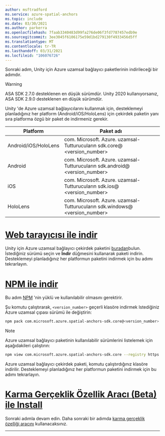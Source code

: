 ```yaml
---
author: msftradford
ms.service: azure-spatial-anchors
ms.topic: include
ms.date: 03/30/2021
ms.author: parkerra
ms.openlocfilehash: 7faab3340483d99fa276de06f3fd7787457edb9e
ms.sourcegitcommit: 3ee3045f6106175e59d1bd279130f4933456d5ff
ms.translationtype: MT
ms.contentlocale: tr-TR
ms.lasthandoff: 03/31/2021
ms.locfileid: "106076726"
---
```

Sonraki adım, Unity için Azure uzamsal bağlayıcı paketlerinin indirileceği bir adımdır. 

> [!WARNING]
> ASA SDK 2.7.0 desteklenen en düşük sürümdür. Unity 2020 kullanıyorsanız, ASA SDK 2.9.0 desteklenen en düşük sürümdür.

Unity 'de Azure uzamsal bağlayıcılarını kullanmak için, desteklemeyi planladığınız her platform (Android/iOS/HoloLens) için çekirdek paketin yanı sıra platforma özgü bir paket de indirmeniz gerekir.

| Platform | Paket adı                                    |
|----------|-------------------------------------------------|
| Android/iOS/HoloLens  | com. Microsoft. Azure. uzamsal-Tutturucuların sdk.core@ <version_number> |
| Android  | com. Microsoft. Azure. uzamsal-Tutturucuların sdk.android@ <version_number> |
| iOS      | com. Microsoft. Azure. uzamsal-Tutturucuların sdk.ios@ <version_number>     |
| HoloLens | com. Microsoft. Azure. uzamsal-Tutturucuların sdk.windows@ <version_number> |

# <a name="download-with-web-browser"></a>[Web tarayıcısı ile indir](#tab/unity-package-web-ui)

Unity için Azure uzamsal bağlayıcı çekirdek paketini [buradan](https://aka.ms/aoa/unity-sdk/package)bulun. İstediğiniz sürümü seçin ve **İndir** düğmesini kullanarak paketi indirin. Desteklemeyi planladığınız her platformun paketini indirmek için bu adımı tekrarlayın.

# <a name="download-with-npm"></a>[NPM ile indir](#tab/unity-package-npm)

Bu adım <a href="https://www.npmjs.com/get-npm" target="_blank">NPM</a> 'nin yüklü ve kullanılabilir olmasını gerektirir.

Şu komutu çalıştırarak, `<version_number>` geçerli klasöre indirmek Istediğiniz Azure uzamsal çıpası sürümü ile değiştirin:

```bash
npm pack com.microsoft.azure.spatial-anchors-sdk.core@<version_number> --registry https://pkgs.dev.azure.com/aipmr/MixedReality-Unity-Packages/_packaging/Unity-packages/npm/registry/
```

> [!NOTE]
> Azure uzamsal bağlayıcı paketinin kullanılabilir sürümlerini listelemek için aşağıdakileri çalıştırın:
>
> ```bash
> npm view com.microsoft.azure.spatial-anchors-sdk.core --registry https://pkgs.dev.azure.com/aipmr/MixedReality-Unity-Packages/_packaging/Unity-packages/npm/registry/ versions
> ```

Azure uzamsal bağlayıcı çekirdek paketi, komutu çalıştırdığınız klasöre indirilir. Desteklemeyi planladığınız her platformun paketini indirmek için bu adımı tekrarlayın.

# <a name="install-with-mixed-reality-feature-tool-beta"></a>[Karma Gerçeklik Özellik Aracı (Beta) ile Install](#tab/unity-package-mixed-reality-feature-tool)

Sonraki adımla devam edin. Daha sonraki bir adımda <a a href="/windows/mixed-reality/develop/unity/welcome-to-mr-feature-tool" target="_blank">karma gerçeklik özelliği aracını</a> kullanacaksınız.

---